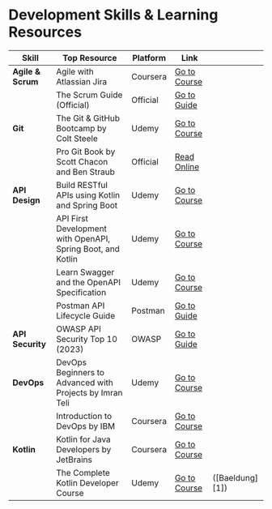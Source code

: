 # Development Skills & Learning Resources

| **Skill**         | **Top Resource**                                            | **Platform** | **Link**                                                                                            |                 |
| ----------------- | ----------------------------------------------------------- | ------------ | --------------------------------------------------------------------------------------------------- | --------------- |
| **Agile & Scrum** | Agile with Atlassian Jira                                   | Coursera     | [Go to Course](https://www.coursera.org/learn/agile-atlassian-jira)                                 |                 |
|                   | The Scrum Guide (Official)                                  | Official     | [Go to Guide](https://scrumguides.org/)                                                             |                 |
| **Git**           | The Git & GitHub Bootcamp by Colt Steele                    | Udemy        | [Go to Course](https://www.udemy.com/course/git-and-github-bootcamp/)                               |                 |
|                   | Pro Git Book by Scott Chacon and Ben Straub                 | Official     | [Read Online](https://git-scm.com/book/en/v2)                                                       |                 |
| **API Design**    | Build RESTful APIs using Kotlin and Spring Boot             | Udemy        | [Go to Course](https://www.udemy.com/course/build-restful-apis-using-kotlin-and-spring-boot/)       |                 |
|                   | API First Development with OpenAPI, Spring Boot, and Kotlin | Udemy        | [Go to Course](https://www.udemy.com/course/master-api-driven-development-with-spring-boot-kotlin/) |                 |
|                   | Learn Swagger and the OpenAPI Specification                 | Udemy        | [Go to Course](https://www.udemy.com/course/learn-swagger-and-the-open-api-specification/)          |                 |
|                   | Postman API Lifecycle Guide                                 | Postman      | [Go to Guide](https://www.postman.com/api-platform/api-lifecycle/)                                  |                 |
| **API Security**  | OWASP API Security Top 10 (2023)                            | OWASP        | [Go to Guide](https://owasp.org/API-Security/editions/2023/en/0x11-t10/)                            |                 |
| **DevOps**        | DevOps Beginners to Advanced with Projects by Imran Teli    | Udemy        | [Go to Course](https://www.udemy.com/course/decodingdevops/)                                        |                 |
|                   | Introduction to DevOps by IBM                               | Coursera     | [Go to Course](https://www.coursera.org/learn/intro-to-devops)                                      |                 |
| **Kotlin**        | Kotlin for Java Developers by JetBrains                     | Coursera     | [Go to Course](https://www.coursera.org/learn/kotlin-for-java-developers)                           |                 |
|                   | The Complete Kotlin Developer Course                        | Udemy        | [Go to Course](https://www.udemy.com/course/kotlin-course/)                                         | ([Baeldung][1]) |
